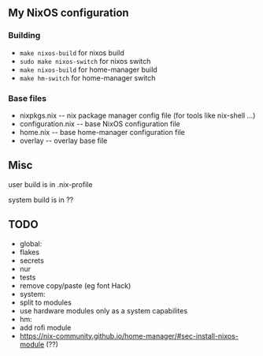 ## My NixOS configuration

### Building

 - `make nixos-build` for nixos build
 - `sudo make nixos-switch` for nixos switch
 - `make nixos-build` for home-manager build
 - `make hm-switch` for home-manager switch

### Base files

 - nixpkgs.nix -- nix package manager config file (for tools like nix-shell ...)
 - configuration.nix -- base NixOS configuration file
 - home.nix -- base home-manager configuration file
 - overlay -- overlay base file

## Misc

user build is in .nix-profile

system build is in ??

## TODO

 - global:
  - flakes
  - secrets
  - nur
  - tests
  - remove copy/paste (eg font Hack)
 - system:
  - split to modules
  - use hardware modules only as a system capabilites
 - hm:
  - add rofi module
  - https://nix-community.github.io/home-manager/#sec-install-nixos-module (??)
